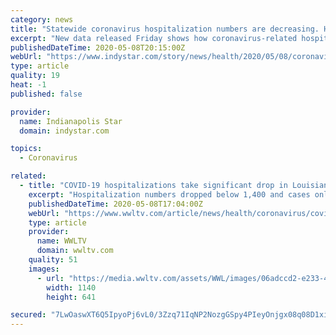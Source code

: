```yaml
---
category: news
title: "Statewide coronavirus hospitalization numbers are decreasing. Here's what we know."
excerpt: "New data released Friday shows how coronavirus-related hospitalizations have started to decrease in Indiana."
publishedDateTime: 2020-05-08T20:15:00Z
webUrl: "https://www.indystar.com/story/news/health/2020/05/08/coronavirus-indiana-hospitalization-numbers-decreasing/3098505001/"
type: article
quality: 19
heat: -1
published: false

provider:
  name: Indianapolis Star
  domain: indystar.com

topics:
  - Coronavirus

related:
  - title: "COVID-19 hospitalizations take significant drop in Louisiana, state data shows"
    excerpt: "Hospitalization numbers dropped below 1,400 and cases only increased slightly, according to the latest data from the state."
    publishedDateTime: 2020-05-08T17:04:00Z
    webUrl: "https://www.wwltv.com/article/news/health/coronavirus/covid-19-hospitalizations-take-significant-drop-in-louisiana-state-data-shows/289-8eb757f2-d121-4dd3-8ea7-4a1e761a5b80"
    type: article
    provider:
      name: WWLTV
      domain: wwltv.com
    quality: 51
    images:
      - url: "https://media.wwltv.com/assets/WWL/images/06adccd2-e233-40b3-a5a1-c13164000464/06adccd2-e233-40b3-a5a1-c13164000464_1140x641.jpg"
        width: 1140
        height: 641

secured: "7LwOaswXT6Q5IpyoPj6vL0/3Zzq71IqNP2NozgGSpy4PIeyOnjgx08q08D1xi+Y1KxltpvdDdCo1THNnyCzjljfv68NWKDe+OwylSTWrA40hXFbgXkAlwCWS64rzn2k4+7mc/PwRRZBIl+7AKNhA8kA+qy+513T2IpOVixjvm4kmCs/lqI5fjA39We90t7rnF3xGihfytDG26JQqsgVM8lHSMesRRQQh7uTbCxlLOchv0mVM1SzzfIsp7vsKyRJZbLAey6KmQNWXYyukWklyeMCsKlorlT+FyEQw289RqtnTYk7dtHaAWJwEZ74lWOk/Du9ZA1taSnQ/9cTHPxV5XGUfrLuwAzC7LTzVGSQKeBz6u/27CXypGioOJYbP4luo+AaLWlZwlVL2rJZL43QPUJxXk81sSJg93Mo10WAaS1tpYl+eRc/VUQ4K/3WrJtTNM+xNJ4TNsUl8TDyVsH8othlGNwKBnt6kkFOq/RPvS+c=;Qo6YvPF0fXlsyTLoh4S8vg=="
---
```


